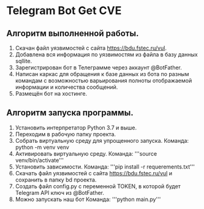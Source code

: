 # Telegram Bot Get CVE

## Алгоритм выполненной работы.
1. Скачан файл уязвимостей с сайта https://bdu.fstec.ru/vul.
2. Добавлена вся информация по уязвимостям из файла в базу данных sqllite.
3. Зарегистрирован бот в Телеграмме через аккаунт @BotFather.
4. Написан каркас для обращения к базе данных из бота по разным командам с возможностью варьирования полноты отображаемой информации и количества сообщений.
5. Размещён бот на хостинге.


## Алгоритм запуска программы.
1. Установить интерпретатор Python 3.7 и выше. 
2. Переходим в рабочую папку проекта.
3. Собрать виртуальную среду для упрощенного запуска. 
Команда: python -m venv venv
4. Активировать виртуальную среду. 
Команда: '''source venv/bin/activate'''
5. Установить зависимости. 
Команда: '''pip install -r requerements.txt'''
6. Скачать файл уязвимостей с сайта https://bdu.fstec.ru/vul и сохранить в папку bd проекта.
7. Создать файл config.py с переменной TOKEN, в которой будет Telegram API ключ из @BotFather.
8. Можно запускать наш бот 
Команда: '''python main.py''' 
